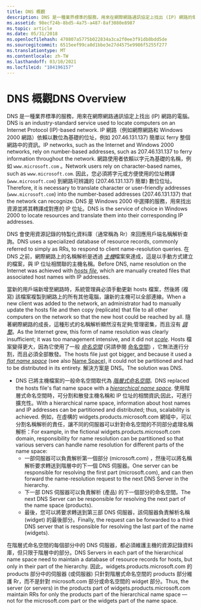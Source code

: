 ```yaml
---
title: DNS 概觀
description: DNS 是一種業界標準的服務，用來在網際網路通訊協定上找出 (IP) 網路的電腦。
ms.assetid: 98ecf24b-8bd5-4a75-a487-8af3080e8987
ms.topic: article
ms.date: 05/31/2018
ms.openlocfilehash: 470807a5775b022834a3ca2f0ee3f91db8bdd5de
ms.sourcegitcommit: 6515eef99ca0d1bbe3e27d4575e9986f5255f277
ms.translationtype: MT
ms.contentlocale: zh-TW
ms.lasthandoff: 03/10/2021
ms.locfileid: "104196157"
---
```

# <a name="dns-overview"></a><span data-ttu-id="53993-103">DNS 概觀</span><span class="sxs-lookup"><span data-stu-id="53993-103">DNS Overview</span></span>

<span data-ttu-id="53993-104">DNS 是一種業界標準的服務，用來在網際網路通訊協定上找出 (IP) 網路的電腦。</span><span class="sxs-lookup"><span data-stu-id="53993-104">DNS is an industry-standard service used to locate computers on an Internet Protocol (IP)-based network.</span></span> <span data-ttu-id="53993-105">IP 網路（例如網際網路和 Windows 2000 網路）依賴以數位為基礎的位址，例如 207.46.131.137) 簡單以 ferry 整個網路中的資訊。</span><span class="sxs-lookup"><span data-stu-id="53993-105">IP networks, such as the Internet and Windows 2000 networks, rely on number-based addresses, such as 207.46.131.137 to ferry information throughout the network.</span></span> <span data-ttu-id="53993-106">網路使用者依賴以字元為基礎的名稱，例如 `www.microsoft.com` 。</span><span class="sxs-lookup"><span data-stu-id="53993-106">Network users rely on character-based names, such as `www.microsoft.com`.</span></span> <span data-ttu-id="53993-107">因此，您必須將字元或方便使用的位址轉譯 (`www.microsoft.com`) 到網路可辨識的 (207.46.131.137) 簡單) 數位位址。</span><span class="sxs-lookup"><span data-stu-id="53993-107">Therefore, it is necessary to translate character or user-friendly addresses (`www.microsoft.com`) into the number-based addresses (207.46.131.137) that the network can recognize.</span></span> <span data-ttu-id="53993-108">DNS 是 Windows 2000 中選擇的服務，用來找出資源並將其轉譯成對應的 IP 位址。</span><span class="sxs-lookup"><span data-stu-id="53993-108">DNS is the service of choice in Windows 2000 to locate resources and translate them into their corresponding IP addresses.</span></span>

<span data-ttu-id="53993-109">DNS 會使用資源記錄的特製化資料庫（通常稱為 Rr）來回應用戶端名稱解析查詢。</span><span class="sxs-lookup"><span data-stu-id="53993-109">DNS uses a specialized database of resource records, commonly referred to simply as RRs, to respond to client name-resolution queries.</span></span> <span data-ttu-id="53993-110">在 DNS 之前，網際網路上的名稱解析是透過 [*主機*](h-gly.md)檔案來達成，這是以手動方式建立的檔案，與 IP 位址相關聯的主機名稱。</span><span class="sxs-lookup"><span data-stu-id="53993-110">Before DNS, name resolution on the Internet was achieved with [*hosts file*](h-gly.md), which are manually created files that associated host names with IP addresses.</span></span>

<span data-ttu-id="53993-111">當新的用戶端新增至網路時，系統管理員必須手動更新 hosts 檔案，然後將 (複寫) 該檔案複製到網路上的所有其他電腦，讓新的主機可以全部連線。</span><span class="sxs-lookup"><span data-stu-id="53993-111">When a new client was added to the network, an administrator had to manually update the hosts file and then copy (replicate) that file to all other computers on the network so that the new host could be reached by all.</span></span> <span data-ttu-id="53993-112">隨著網際網路的成長，這種形式的名稱解析顯然沒有足夠;管理密集，而且沒有 [*調整*](s-gly.md)。</span><span class="sxs-lookup"><span data-stu-id="53993-112">As the Internet grew, this form of name resolution was clearly insufficient; it was too management intensive, and it did not [*scale*](s-gly.md).</span></span> <span data-ttu-id="53993-113">Hosts 檔案變得更大，因為它使用了一般 [*命名空間*](f-gly.md) (另請參閱 [命名空間](name-space.md)) ，它無法進行分割，而且必須全部散發。</span><span class="sxs-lookup"><span data-stu-id="53993-113">The hosts file just got bigger, and because it used a [*flat name space*](f-gly.md) (see also [Name Space](name-space.md)), it could not be partitioned and had to be distributed in its entirety.</span></span> <span data-ttu-id="53993-114">解決方案是 DNS。</span><span class="sxs-lookup"><span data-stu-id="53993-114">The solution was DNS.</span></span>

-   <span data-ttu-id="53993-115">DNS 已將主機檔案的一般命名空間取代為 [*階層式命名空間*](h-gly.md)。</span><span class="sxs-lookup"><span data-stu-id="53993-115">DNS replaced the hosts file's flat name space with a [*hierarchical name space*](h-gly.md).</span></span> <span data-ttu-id="53993-116">使用階層式命名空間時，可分割和散發主機名稱和 IP 位址的相關資訊;因此，可進行擴充性。</span><span class="sxs-lookup"><span data-stu-id="53993-116">With a hierarchical name space, information about host names and IP addresses can be partitioned and distributed; thus, scalability is achieved.</span></span> <span data-ttu-id="53993-117">例如，在虛構的 widgets.products.microsoft.com 網域中，可以分割名稱解析的責任，讓不同的伺服器可以針對命名空間的不同部分處理名稱解析：</span><span class="sxs-lookup"><span data-stu-id="53993-117">For example, in the fictional widgets.products.microsoft.com domain, responsibility for name resolution can be partitioned so that various servers can handle name resolution for different parts of the name space:</span></span>
    -   <span data-ttu-id="53993-118">一部伺服器可以負責解析第一個部分 (microsoft.com) ，然後可以將名稱解析要求轉送到階層中的下一個 DNS 伺服器。</span><span class="sxs-lookup"><span data-stu-id="53993-118">One server can be responsible for resolving the first part (microsoft.com), and can then forward the name-resolution request to the next DNS Server in the hierarchy.</span></span>
    -   <span data-ttu-id="53993-119">下一部 DNS 伺服器可以負責解析 (產品) 的下一個部分的命名空間。</span><span class="sxs-lookup"><span data-stu-id="53993-119">The next DNS Server can be responsible for resolving the next part of the name space (products).</span></span>
    -   <span data-ttu-id="53993-120">最後，您可以將要求轉送到第三部 DNS 伺服器，該伺服器負責解析名稱 (widget) 的最後部分。</span><span class="sxs-lookup"><span data-stu-id="53993-120">Finally, the request can be forwarded to a third DNS server that is responsible for resolving the last part of the name (widgets).</span></span>

<span data-ttu-id="53993-121">在階層式命名空間的每個部分中的 DNS 伺服器，都必須維護主機的資源記錄資料庫，但只限于階層中的部分。</span><span class="sxs-lookup"><span data-stu-id="53993-121">DNS Servers in each part of the hierarchical name space need to maintain a database of resource records for hosts, but only in their part of the hierarchy.</span></span> <span data-ttu-id="53993-122">因此，widgets.products.microsoft.com 的 products 部分中的伺服器 (或伺服器) 只針對階層式命名空間的 products 部分維護 Rr，而不是針對 microsoft.com 部分或命名空間的 widget 部分。</span><span class="sxs-lookup"><span data-stu-id="53993-122">Thus, the server (or servers) in the products part of widgets.products.microsoft.com maintain RRs for only the products part of the hierarchical name space — not for the microsoft.com part or the widgets part of the name space.</span></span>

 

 





